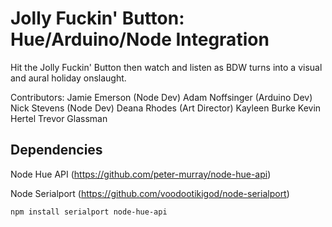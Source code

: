 # Jolly Fuckin' Button: Hue/Arduino/Node Integration

Hit the Jolly Fuckin' Button then watch and listen as BDW turns into a visual and aural holiday onslaught.

Contributors:
Jamie Emerson (Node Dev)
Adam Noffsinger (Arduino Dev)
Nick Stevens (Node Dev)
Deana Rhodes (Art Director)
Kayleen Burke
Kevin Hertel
Trevor Glassman

## Dependencies
Node Hue API (https://github.com/peter-murray/node-hue-api)

Node Serialport (https://github.com/voodootikigod/node-serialport)

	npm install serialport node-hue-api